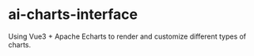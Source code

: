 # ai-charts-interface

Using Vue3 + Apache Echarts to render and customize different types of charts.